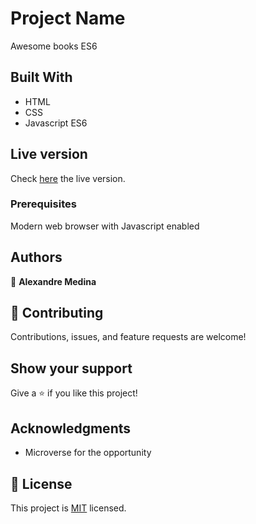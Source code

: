 # Project Name

Awesome books ES6

## Built With

- HTML
- CSS
- Javascript ES6

## Live version
Check [here](https://alexmedinasf.github.io/awesome-books-es6/) the live version.

### Prerequisites

Modern web browser with Javascript enabled

## Authors

👤 **Alexandre Medina**


## 🤝 Contributing

Contributions, issues, and feature requests are welcome!


## Show your support

Give a ⭐️ if you like this project!

## Acknowledgments

- Microverse for the opportunity

## 📝 License

This project is [MIT](./MIT.md) licensed.
